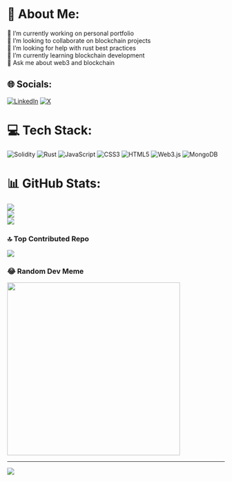 # 💫 About Me:
🔭 I’m currently working on personal portfolio<br>👯 I’m looking to collaborate on blockchain projects<br>🤝 I’m looking for help with rust best practices<br>🌱 I’m currently learning blockchain development<br>💬 Ask me about web3 and blockchain


## 🌐 Socials:
[![LinkedIn](https://img.shields.io/badge/LinkedIn-%230077B5.svg?logo=linkedin&logoColor=white)](https://linkedin.com/in/abdullahi-abdi-4bb964295) [![X](https://img.shields.io/badge/X-black.svg?logo=X&logoColor=white)](https://x.com/@Abdullahi_Ab_di) 

# 💻 Tech Stack:
![Solidity](https://img.shields.io/badge/Solidity-%23363636.svg?style=for-the-badge&logo=solidity&logoColor=white) ![Rust](https://img.shields.io/badge/rust-%23000000.svg?style=for-the-badge&logo=rust&logoColor=white) ![JavaScript](https://img.shields.io/badge/javascript-%23323330.svg?style=for-the-badge&logo=javascript&logoColor=%23F7DF1E) ![CSS3](https://img.shields.io/badge/css3-%231572B6.svg?style=for-the-badge&logo=css3&logoColor=white) ![HTML5](https://img.shields.io/badge/html5-%23E34F26.svg?style=for-the-badge&logo=html5&logoColor=white) ![Web3.js](https://img.shields.io/badge/web3.js-F16822?style=for-the-badge&logo=web3.js&logoColor=white) ![MongoDB](https://img.shields.io/badge/MongoDB-%234ea94b.svg?style=for-the-badge&logo=mongodb&logoColor=white)
# 📊 GitHub Stats:
![](https://github-readme-stats.vercel.app/api?username=abdul-abdi&theme=dark&hide_border=false&include_all_commits=false&count_private=false)<br/>
![](https://github-readme-streak-stats.herokuapp.com/?user=abdul-abdi&theme=dark&hide_border=false)<br/>
![](https://github-readme-stats.vercel.app/api/top-langs/?username=abdul-abdi&theme=dark&hide_border=false&include_all_commits=false&count_private=false&layout=compact)

### 🔝 Top Contributed Repo
![](https://github-contributor-stats.vercel.app/api?username=abdul-abdi&limit=5&theme=dark&combine_all_yearly_contributions=true)

### 😂 Random Dev Meme
<img src='https://randommeme-five.vercel.app/' style="height: 400px;"/>

---
[![](https://visitcount.itsvg.in/api?id=abdul-abdi&icon=0&color=0)](https://visitcount.itsvg.in)
